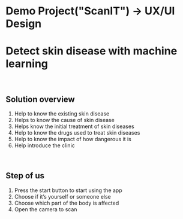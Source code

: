 # Demo Project("ScanIT") -> UX/UI Design

<h1>Detect skin disease with machine learning</h1>
</br>
<h2>Solution overview</h2>
<ol>
<li>Help to know the existing skin disease</li>
<li>Helps to know the cause of skin disease</li>
<li>Helps know the initial treatment of skin diseases</li>
<li>Help to know the drugs used to treat skin diseases</li>
<li>Help to know the impact of how dangerous it is</li>
<li>Help introduce the clinic</li>
</ol>
</br>
<h2>Step of us</h2>
<ol>
<li>Press the start button to start using the app</li>
<li>Choose if it’s yourself or someone else</li>
<li>Choose which part of the body is affected</li>
<li>Open the camera to scan</li>
</ol>
